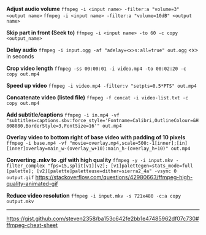 **Adjust audio volume**
`ffmpeg -i <input name> -filter:a "volume=3" <output name>`
`ffmpeg -i <input name> -filter:a "volume=10dB" <output name>`

**Skip part in front (Seek to)**
`ffmpeg -i <input name> -to 60 -c copy <output_name>`

**Delay audio**
`ffmpeg -i input.ogg -af "adelay=<x>s:all=true" out.ogg` 
\<x> in seconds

**Crop video length**
`ffmpeg -ss 00:00:01 -i video.mp4 -to 00:02:20 -c copy out.mp4`

**Speed up video**
`ffmpeg -i video.mp4 -filter:v "setpts=0.5*PTS" out.mp4`

**Concatenate video (listed file)**
`ffmpeg -f concat -i video-list.txt -c copy out.mp4`

**Add subtitle/captions**
`ffmpeg -i in.mp4 -vf "subtitles=captions.sbv:force_style='Fontname=Calibri,OutlineColour=&H808080,BorderStyle=3,FontSize=16'" out.mp4`

**Overlay video to bottom right of base video with padding of 10 pixels**
`ffmpeg -i base.mp4 -vf "movie=overlay.mp4,scale=500:-1[inner];[in][inner]overlay=main_w-(overlay_w+10):main_h-(overlay_h+10)" out.mp4`

**Converting .mkv to .gif with high quality**
`ffmpeg -y -i input.mkv -filter_complex "fps=15,split[v1][v2]; [v1]palettegen=stats_mode=full [palette]; [v2][palette]paletteuse=dither=sierra2_4a" -vsync 0 output.gif`
https://stackoverflow.com/questions/42980663/ffmpeg-high-quality-animated-gif

**Reduce video resolution**
`ffmpeg -i input.mkv -s 721x480 -c:a copy output.mkv`

---

https://gist.github.com/steven2358/ba153c642fe2bb1e47485962df07c730#ffmpeg-cheat-sheet